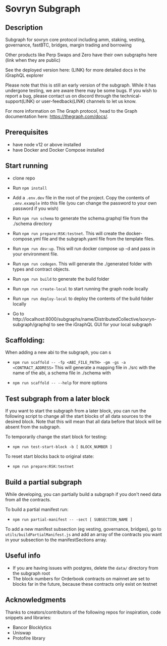 # Sovryn Subgraph

## Description

Subgraph for sovryn core protocol including amm, staking, vesting, governance, fastBTC, bridges, margin trading and borrowing

Other products like Perp Swaps and Zero have their own subgraphs here (link when they are public)

See the deployed version here: (LINK) for more detailed docs in the iGraphQL explorer

Please note that this is still an early version of the subgraph. While it has undergone testing, we are aware there may be some bugs. If you wish to report a bug, please contact us on discord through the technical-support(LINK) or user-feedback(LINK) channels to let us know.

For more information on The Graph protocol, head to the Graph documentation here: https://thegraph.com/docs/.

## Prerequisites

* have node v12 or above installed
* have Docker and Docker Compose installed

## Start running

* clone repo
  
* Run ``npm install``

* Add a ``.env.dev`` file in the root of the project. Copy the contents of ``.env.example`` into this file (you can change the password to your own password if you wish)

* Run ``npm run schema`` to generate the schema.graphql file from the ./schema directory

* Run ``npm run prepare:RSK:testnet``. This will create the docker-compose.yml file and the subgraph.yaml file from the template files.
  
* Run ``npm run dev:up``. This will run docker compose up -d and pass in your environment file.
  
* Run ``npm run codegen``. This will generate the ./generated folder with types and contract objects.
  
* Run ``npm run build`` to generate the build folder
  
* Run ``npm run create-local`` to start running the graph node locally
  
* Run ``npm run deploy-local`` to deploy the contents of the build folder locally
  
* Go to http://localhost:8000/subgraphs/name/DistributedCollective/sovryn-subgraph/graphql to see the iGraphQL GUI for your local subgraph


## Scaffolding:

When adding a new abi to the subgraph, you can s

* ``npm run scaffold -- -fp <ABI_FILE_PATH> -gm -gs -a <CONTRACT_ADDRESS>``
This will generate a mapping file in ./src with the name of the abi, a schema file in ./schema with 

* ``npm run scaffold -- --help`` for more options

## Test subgraph from a later block

If you want to start the subgraph from a later block, you can run the following script to change all the start blocks of all data sources to the desired block. Note that this will mean that all data before that block will be absent from the subgraph.

To temporarily change the start block for testing:
* ``npm run test-start-block -b [ BLOCK_NUMBER ]``

To reset start blocks back to original state:
* ``npm run prepare:RSK:testnet``

## Build a partial subgraph

While developing, you can partially build a subgraph if you don't need data from all the contracts.

To build a partial manifest run:
* ``npm run partial-manifest -- -sect [ SUBSECTION_NAME ]``

To add a new manifest subsection (eg vesting, governance, bridges), go to ``utils/buildPartialManifest.js`` and add an array of the contracts you want in your subsection to the manifestSections array.

## Useful info

* If you are having issues with postgres, delete the ``data/`` directory from the subgraph root
* The block numbers for Orderbook contracts on mainnet are set to blocks far in the future, because these contracts only exist on testnet

## Acknowledgments

Thanks to creators/contributors of the following repos for inspiration, code snippets and libraries:
- Bancor Blocklytics
- Uniswap
- Protofire library